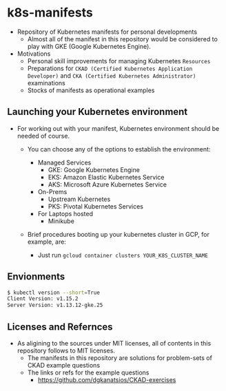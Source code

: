 # k8s-manifests

- Repository of Kubernetes manifests for personal developments
  - Almost all of the manifest in this repository would be considered to play with GKE (Google Kubernetes Engine).
- Motivations
  - Personal skill improvements for managing Kubernetes `Resources`
  - Preparations for `CKAD (Certified Kubernetes Application Developer)` and `CKA (Certified Kubernetes Administrator)` examinations
  - Stocks of manifests as operational examples

## Launching your Kubernetes environment

- For working out with your manifest, Kubernetes environment should be needed of course.
  - You can choose any of the options to establish the environment:
    - Managed Services
      - GKE: Google Kubernetes Engine
      - EKS: Amazon Elastic Kubernetes Service
      - AKS: Microsoft Azure Kubernetes Service
    - On-Prems
      - Upstream Kubernetes
      - PKS: Pivotal Kubernetes Services
    - For Laptops hosted
      - Minikube

  - Brief procedures booting up your kubernetes cluster in GCP, for example, are:
    - Just run `gcloud container clusters YOUR_K8S_CLUSTER_NAME`

## Envionments

```bash
$ kubectl version --short=True
Client Version: v1.15.2
Server Version: v1.13.12-gke.25
```

## Licenses and Refernces

- As aligining to the sources under MIT licenses, all of contents in this repository follows to MIT licenses.  
  - The manifests in this repository are solutions for problem-sets of CKAD example questions
  - The links or refs for the example questions
    - <https://github.com/dgkanatsios/CKAD-exercises>
